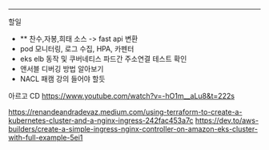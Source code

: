 
--------------------------------------------------------------------
할일
- ** 찬수,자봉,희태 소스 -> fast api 변환
- pod 모니터링, 로그 수집, HPA, 카펜터
- eks elb 동작 및 쿠버네티스 파드간 주소연결 테스트 확인
- 앤서블 디버깅 방법 알아보기
- NACL 패캠 강의 들어야 할듯




아르고 CD
https://www.youtube.com/watch?v=-hO1m__aLu8&t=222s


https://renandeandradevaz.medium.com/using-terraform-to-create-a-kubernetes-cluster-and-a-nginx-ingress-242fac453a7c
https://dev.to/aws-builders/create-a-simple-ingress-nginx-controller-on-amazon-eks-cluster-with-full-example-5ei1

